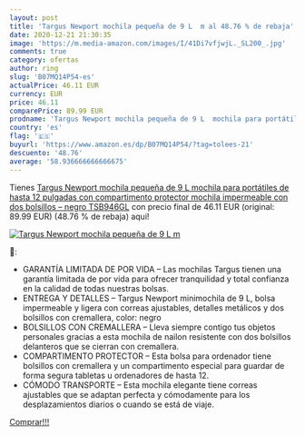 ```yaml
---
layout: post
title: 'Targus Newport mochila pequeña de 9 L  m al 48.76 % de rebaja'
date: 2020-12-21 21:30:35
image: 'https://m.media-amazon.com/images/I/41Di7vfjwjL._SL200_.jpg'
comments: true
category: ofertas
author: ring
slug: 'B07MQ14P54-es'
actualPrice: 46.11 EUR
currency: EUR
price: 46.11
comparePrice: 89.99 EUR
prodname: 'Targus Newport mochila pequeña de 9 L  mochila para portátiles de hasta 12 pulgadas con compartimento protector  mochila impermeable con dos bolsillos – negro  TSB946GL'
country: 'es'
flag: '🇪🇸'
buyurl: 'https://www.amazon.es/dp/B07MQ14P54/?tag=tolees-21'
descuento: '48.76'
average: '58.936666666666675'
---
```


Tienes [Targus Newport mochila pequeña de 9 L  mochila para portátiles de hasta 12 pulgadas con compartimento protector  mochila impermeable con dos bolsillos – negro  TSB946GL](https://www.amazon.es/dp/B07MQ14P54/?tag=tolees-21) con precio final de  46.11 EUR (original: 89.99 EUR) (48.76 %  de rebaja) aqui!

[![Targus Newport mochila pequeña de 9 L  m](https://m.media-amazon.com/images/I/41Di7vfjwjL._SL200_.jpg)](https://www.amazon.es/dp/B07MQ14P54/?tag=tolees-21)

🔎:

- GARANTÍA LIMITADA DE POR VIDA – Las mochilas Targus tienen una garantía limitada de por vida para ofrecer tranquilidad y total confianza en la calidad de todas nuestras bolsas.
- ENTREGA Y DETALLES – Targus Newport minimochila de 9 L, bolsa impermeable y ligera con correas ajustables, detalles metálicos y dos bolsillos con cremallera, color: negro
- BOLSILLOS CON CREMALLERA – Lleva siempre contigo tus objetos personales gracias a esta mochila de nailon resistente con dos bolsillos delanteros que se cierran con cremallera.
- COMPARTIMENTO PROTECTOR – Esta bolsa para ordenador tiene bolsillos con cremallera y un compartimento especial para guardar de forma segura tabletas u ordenadores de hasta 12.
- CÓMODO TRANSPORTE – Esta mochila elegante tiene correas ajustables que se adaptan perfecta y cómodamente para los desplazamientos diarios o cuando se está de viaje.

[Comprar!!!](https://www.amazon.es/dp/B07MQ14P54/?tag=tolees-21)
